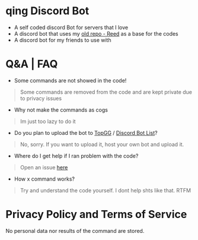 # qing Discord Bot
- A self coded discord Bot for servers that I love
- A discord bot that uses my [old repo - Reed](https://github.com/qing762/reed) as a base for the codes
- A discord bot for my friends to use with

# Q&A | FAQ
- Some commands are not showed in the code!
> Some commands are removed from the code and are kept private due to privacy issues
- Why not make the commands as cogs
> Im just too lazy to do it
- Do you plan to upload the bot to [TopGG](https://top.gg) / [Discord Bot List](https://discordbotlist.com/)?
> No, sorry. If you want to upload it, host your own bot and upload it.
- Where do I get help if I ran problem with the code?
> Open an issue [here](https://github.com/qing762/qingbot/issues)
- How x command works?
> Try and understand the code yourself. I dont help shts like that. RTFM

# Privacy Policy and Terms of Service
No personal data nor results of the command are stored.
